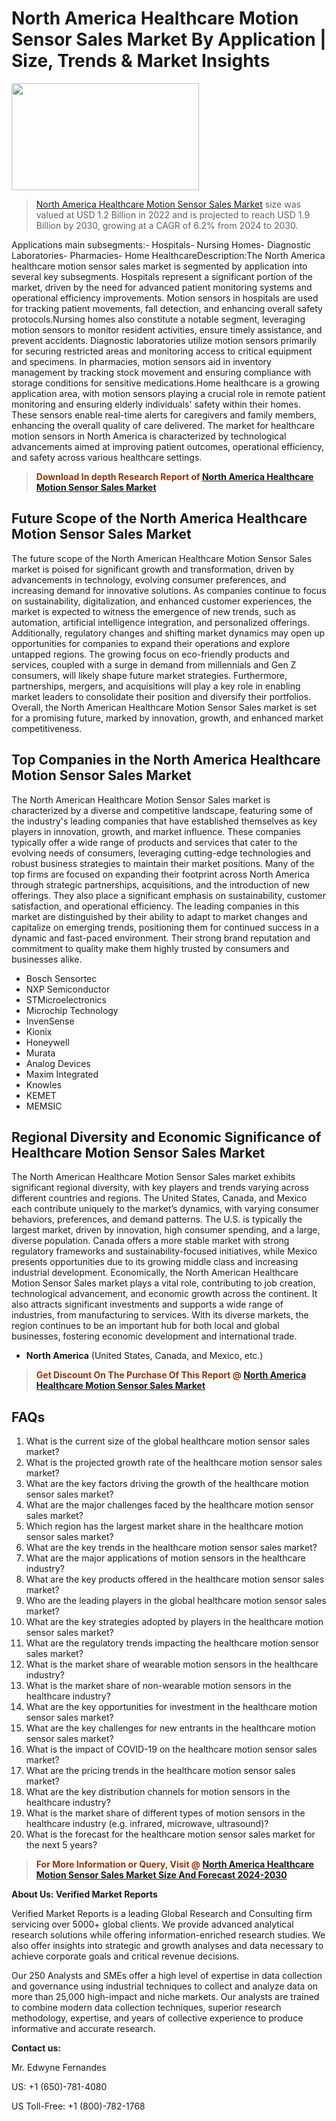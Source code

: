 <p><h1>North America Healthcare Motion Sensor Sales Market By Application | Size, Trends & Market Insights</h1><p><img class="aligncenter size-medium wp-image-105565" src="https://ffe5etoiles.com/wp-content/uploads/2025/01/MST7-300x171.png" alt="" width="300" height="171" /></p><blockquote><p><a href="https://www.verifiedmarketreports.com/download-sample/?rid=572074&utm_source=Github-NA&utm_medium=358" target="_blank">North America Healthcare Motion Sensor Sales Market</a> size was valued at USD 1.2 Billion in 2022 and is projected to reach USD 1.9 Billion by 2030, growing at a CAGR of 6.2% from 2024 to 2030.</p></blockquote>Applications main subsegments:- Hospitals- Nursing Homes- Diagnostic Laboratories- Pharmacies- Home HealthcareDescription:The North America healthcare motion sensor sales market is segmented by application into several key subsegments. Hospitals represent a significant portion of the market, driven by the need for advanced patient monitoring systems and operational efficiency improvements. Motion sensors in hospitals are used for tracking patient movements, fall detection, and enhancing overall safety protocols.Nursing homes also constitute a notable segment, leveraging motion sensors to monitor resident activities, ensure timely assistance, and prevent accidents. Diagnostic laboratories utilize motion sensors primarily for securing restricted areas and monitoring access to critical equipment and specimens. In pharmacies, motion sensors aid in inventory management by tracking stock movement and ensuring compliance with storage conditions for sensitive medications.Home healthcare is a growing application area, with motion sensors playing a crucial role in remote patient monitoring and ensuring elderly individuals' safety within their homes. These sensors enable real-time alerts for caregivers and family members, enhancing the overall quality of care delivered. The market for healthcare motion sensors in North America is characterized by technological advancements aimed at improving patient outcomes, operational efficiency, and safety across various healthcare settings.</p><blockquote><p><span style="color: #993300;"><strong>Download In depth Research Report of <a href="https://www.verifiedmarketreports.com/download-sample/?rid=572074&utm_source=Github-NA&utm_medium=358">North America Healthcare Motion Sensor Sales Market</a></strong></span></p></blockquote><h2>Future Scope of the North America Healthcare Motion Sensor Sales Market</h2><p>The future scope of the North American Healthcare Motion Sensor Sales market is poised for significant growth and transformation, driven by advancements in technology, evolving consumer preferences, and increasing demand for innovative solutions. As companies continue to focus on sustainability, digitalization, and enhanced customer experiences, the market is expected to witness the emergence of new trends, such as automation, artificial intelligence integration, and personalized offerings. Additionally, regulatory changes and shifting market dynamics may open up opportunities for companies to expand their operations and explore untapped regions. The growing focus on eco-friendly products and services, coupled with a surge in demand from millennials and Gen Z consumers, will likely shape future market strategies. Furthermore, partnerships, mergers, and acquisitions will play a key role in enabling market leaders to consolidate their position and diversify their portfolios. Overall, the North American Healthcare Motion Sensor Sales market is set for a promising future, marked by innovation, growth, and enhanced market competitiveness.</p><h2>Top Companies in the North America Healthcare Motion Sensor Sales Market</h2><p>The North American Healthcare Motion Sensor Sales market is characterized by a diverse and competitive landscape, featuring some of the industry's leading companies that have established themselves as key players in innovation, growth, and market influence. These companies typically offer a wide range of products and services that cater to the evolving needs of consumers, leveraging cutting-edge technologies and robust business strategies to maintain their market positions. Many of the top firms are focused on expanding their footprint across North America through strategic partnerships, acquisitions, and the introduction of new offerings. They also place a significant emphasis on sustainability, customer satisfaction, and operational efficiency. The leading companies in this market are distinguished by their ability to adapt to market changes and capitalize on emerging trends, positioning them for continued success in a dynamic and fast-paced environment. Their strong brand reputation and commitment to quality make them highly trusted by consumers and businesses alike.</p><p><ul><li>Bosch Sensortec </li><li> NXP Semiconductor </li><li> STMicroelectronics </li><li> Microchip Technology </li><li> InvenSense </li><li> Kionix </li><li> Honeywell </li><li> Murata </li><li> Analog Devices </li><li> Maxim Integrated </li><li> Knowles </li><li> KEMET </li><li> MEMSIC</li></ul></p><h2>Regional Diversity and Economic Significance of Healthcare Motion Sensor Sales Market</h2><p>The North American Healthcare Motion Sensor Sales market exhibits significant regional diversity, with key players and trends varying across different countries and regions. The United States, Canada, and Mexico each contribute uniquely to the market’s dynamics, with varying consumer behaviors, preferences, and demand patterns. The U.S. is typically the largest market, driven by innovation, high consumer spending, and a large, diverse population. Canada offers a more stable market with strong regulatory frameworks and sustainability-focused initiatives, while Mexico presents opportunities due to its growing middle class and increasing industrial development. Economically, the North American Healthcare Motion Sensor Sales market plays a vital role, contributing to job creation, technological advancement, and economic growth across the continent. It also attracts significant investments and supports a wide range of industries, from manufacturing to services. With its diverse markets, the region continues to be an important hub for both local and global businesses, fostering economic development and international trade.</p><ul> <li><strong>North America</strong> (United States, Canada, and Mexico, etc.)</li></ul><blockquote><p><span style="color: #993300;"><strong>Get Discount On The Purchase Of This Report @ <a href="https://www.verifiedmarketreports.com/ask-for-discount/?rid=572074&utm_source=Github-NA&utm_medium=358">North America Healthcare Motion Sensor Sales Market</a></strong></span></p></blockquote><h2>FAQs</h2><p><ol> <li>What is the current size of the global healthcare motion sensor sales market?</div><div></li> <li>What is the projected growth rate of the healthcare motion sensor sales market?</div><div></li> <li>What are the key factors driving the growth of the healthcare motion sensor sales market?</div><div></li> <li>What are the major challenges faced by the healthcare motion sensor sales market?</div><div></li> <li>Which region has the largest market share in the healthcare motion sensor sales market?</div><div></li> <li>What are the key trends in the healthcare motion sensor sales market?</div><div></li> <li>What are the major applications of motion sensors in the healthcare industry?</div><div></li> <li>What are the key products offered in the healthcare motion sensor sales market?</div><div></li> <li>Who are the leading players in the global healthcare motion sensor sales market?</div><div></li> <li>What are the key strategies adopted by players in the healthcare motion sensor sales market?</div><div></li> <li>What are the regulatory trends impacting the healthcare motion sensor sales market?</div><div></li> <li>What is the market share of wearable motion sensors in the healthcare industry?</div><div></li> <li>What is the market share of non-wearable motion sensors in the healthcare industry?</div><div></li> <li>What are the key opportunities for investment in the healthcare motion sensor sales market?</div><div></li> <li>What are the key challenges for new entrants in the healthcare motion sensor sales market?</div><div></li> <li>What is the impact of COVID-19 on the healthcare motion sensor sales market?</div><div></li> <li>What are the pricing trends in the healthcare motion sensor sales market?</div><div></li> <li>What are the key distribution channels for motion sensors in the healthcare industry?</div><div></li> <li>What is the market share of different types of motion sensors in the healthcare industry (e.g. infrared, microwave, ultrasound)?</div><div></li> <li>What is the forecast for the healthcare motion sensor sales market for the next 5 years?</div><div></li></ol></p><blockquote><p><span style="color: #993300;"><strong>For More Information or Query, Visit @ <a href="https://www.verifiedmarketreports.com/product/healthcare-motion-sensor-sales-market-size-and-forecast/">North America Healthcare Motion Sensor Sales Market Size And Forecast 2024-2030</a></strong></span></p></blockquote><p><strong>About Us: Verified Market Reports</strong></p><p>Verified Market Reports is a leading Global Research and Consulting firm servicing over 5000+ global clients. We provide advanced analytical research solutions while offering information-enriched research studies. We also offer insights into strategic and growth analyses and data necessary to achieve corporate goals and critical revenue decisions.</p><p>Our 250 Analysts and SMEs offer a high level of expertise in data collection and governance using industrial techniques to collect and analyze data on more than 25,000 high-impact and niche markets. Our analysts are trained to combine modern data collection techniques, superior research methodology, expertise, and years of collective experience to produce informative and accurate research.</p><p><strong>Contact us:</strong></p><p>Mr. Edwyne Fernandes</p><p>US: +1 (650)-781-4080</p><p>US Toll-Free: +1 (800)-782-1768</p>
